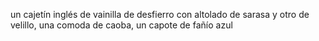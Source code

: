 un cajetín inglés de vainilla de desfierro con altolado de sarasa y otro de velillo, una comoda de caoba, un capote de fañío azul